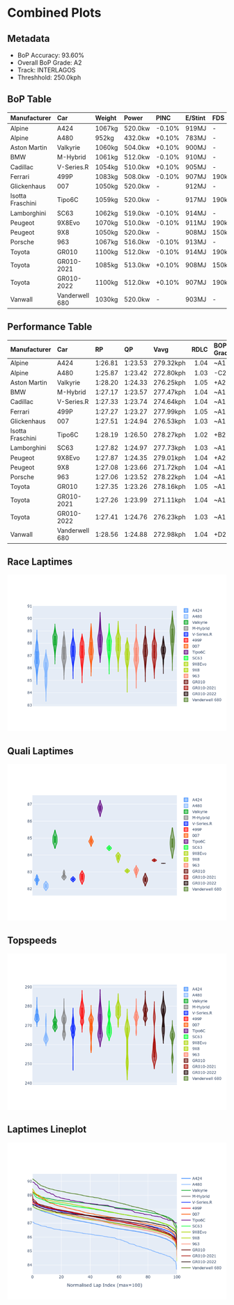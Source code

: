 # Combined Plots

## Metadata

- BoP Accuracy: 93.60%
- Overall BoP Grade: A2
- Track: INTERLAGOS
- Threshhold: 250.0kph

## BoP Table
| Manufacturer     | Car            | Weight   | Power   | PINC   | E/Stint   | FDS    | RDP    | QDP    | TDP    |
|:-----------------|:---------------|:---------|:--------|:-------|:----------|:-------|:-------|:-------|:-------|
| Alpine           | A424           | 1067kg   | 520.0kw | -0.10% | 919MJ     | -      | 52.35% | 61.85% | 27.84% |
| Alpine           | A480           | 952kg    | 432.0kw | +0.10% | 783MJ     | -      | 54.51% | 76.19% | 54.04% |
| Aston Martin     | Valkyrie       | 1060kg   | 504.0kw | +0.10% | 900MJ     | -      | 53.59% | 53.33% | 21.51% |
| BMW              | M-Hybrid       | 1061kg   | 512.0kw | -0.10% | 910MJ     | -      | 53.26% | 57.23% | 34.54% |
| Cadillac         | V-Series.R     | 1054kg   | 510.0kw | +0.10% | 905MJ     | -      | 47.80% | 56.73% | 19.63% |
| Ferrari          | 499P           | 1083kg   | 508.0kw | -0.10% | 907MJ     | 190kph | 53.02% | 42.32% | 9.88%  |
| Glickenhaus      | 007            | 1050kg   | 520.0kw | -      | 912MJ     | -      | 46.49% | 46.07% | 47.78% |
| Isotta Fraschini | Tipo6C         | 1059kg   | 520.0kw | -      | 917MJ     | 190kph | 43.95% | 47.22% | 31.53% |
| Lamborghini      | SC63           | 1062kg   | 519.0kw | -0.10% | 914MJ     | -      | 46.33% | 59.50% | 29.33% |
| Peugeot          | 9X8Evo         | 1070kg   | 510.0kw | -0.10% | 911MJ     | 190kph | 48.47% | 51.26% | 16.02% |
| Peugeot          | 9X8            | 1050kg   | 520.0kw | -      | 908MJ     | 150kph | 54.07% | 57.08% | 10.80% |
| Porsche          | 963            | 1067kg   | 516.0kw | -0.10% | 913MJ     | -      | 50.87% | 45.25% | 30.77% |
| Toyota           | GR010          | 1100kg   | 512.0kw | -0.10% | 914MJ     | 190kph | 52.43% | 57.12% | 12.82% |
| Toyota           | GR010-2021     | 1085kg   | 513.0kw | +0.10% | 908MJ     | 150kph | 54.09% | 52.67% | 26.37% |
| Toyota           | GR010-2022     | 1100kg   | 512.0kw | +0.10% | 907MJ     | 190kph | 53.48% | 69.44% | 7.86%  |
| Vanwall          | Vanderwell 680 | 1030kg   | 520.0kw | -      | 903MJ     | -      | 53.41% | 56.28% | 29.85% |

## Performance Table
| Manufacturer     | Car            | RP      | QP      | Vavg      |   RDLC | BOP-Grade   | Match   |
|:-----------------|:---------------|:--------|:--------|:----------|-------:|:------------|:--------|
| Alpine           | A424           | 1:26.81 | 1:23.53 | 279.32kph |   1.04 | ~A1         | 98.38%  |
| Alpine           | A480           | 1:25.87 | 1:23.42 | 272.80kph |   1.03 | -C2         | 70.83%  |
| Aston Martin     | Valkyrie       | 1:28.20 | 1:24.33 | 276.25kph |   1.05 | +A2         | 94.83%  |
| BMW              | M-Hybrid       | 1:27.17 | 1:23.57 | 277.47kph |   1.04 | ~A1         | 99.60%  |
| Cadillac         | V-Series.R     | 1:27.33 | 1:23.74 | 274.64kph |   1.04 | ~A1         | 99.96%  |
| Ferrari          | 499P           | 1:27.27 | 1:23.27 | 277.99kph |   1.05 | ~A1         | 99.76%  |
| Glickenhaus      | 007            | 1:27.51 | 1:24.94 | 276.53kph |   1.03 | ~A1         | 96.04%  |
| Isotta Fraschini | Tipo6C         | 1:28.19 | 1:26.50 | 278.27kph |   1.02 | +B2         | 84.33%  |
| Lamborghini      | SC63           | 1:27.82 | 1:24.97 | 277.73kph |   1.03 | ~A1         | 98.19%  |
| Peugeot          | 9X8Evo         | 1:27.87 | 1:24.35 | 279.01kph |   1.04 | +A2         | 94.56%  |
| Peugeot          | 9X8            | 1:27.08 | 1:23.66 | 271.72kph |   1.04 | ~A1         | 99.30%  |
| Porsche          | 963            | 1:27.06 | 1:23.52 | 278.22kph |   1.04 | ~A1         | 99.68%  |
| Toyota           | GR010          | 1:27.35 | 1:23.26 | 278.16kph |   1.05 | ~A1         | 99.71%  |
| Toyota           | GR010-2021     | 1:27.26 | 1:23.99 | 271.11kph |   1.04 | ~A1         | 100.00% |
| Toyota           | GR010-2022     | 1:27.41 | 1:24.76 | 276.23kph |   1.03 | ~A1         | 100.00% |
| Vanwall          | Vanderwell 680 | 1:28.56 | 1:24.88 | 272.98kph |   1.04 | +D2         | 62.50%  |

## Race Laptimes
![Race Laptimes](images/race_violin.png)

## Quali Laptimes
![Quali Laptimes](images/quali_violin.png)

## Topspeeds
![Topspeeds](images/topspeed_violin.png)

## Laptimes Lineplot
![Laptimes Lineplot](images/laptime_line.png)

